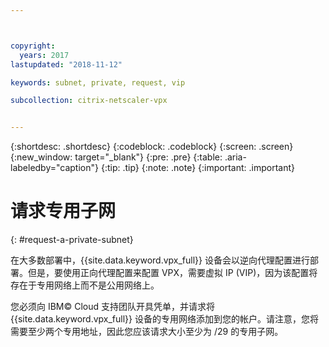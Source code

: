 ```yaml
---



copyright:
  years: 2017
lastupdated: "2018-11-12"

keywords: subnet, private, request, vip

subcollection: citrix-netscaler-vpx


---
```


{:shortdesc: .shortdesc}
{:codeblock: .codeblock}
{:screen: .screen}
{:new_window: target="_blank"}
{:pre: .pre}
{:table: .aria-labeledby="caption"}
{:tip: .tip}
{:note: .note}
{:important: .important}

# 请求专用子网
{: #request-a-private-subnet}

在大多数部署中，{{site.data.keyword.vpx_full}} 设备会以逆向代理配置进行部署。但是，要使用正向代理配置来配置 VPX，需要虚拟 IP (VIP)，因为该配置将存在于专用网络上而不是公用网络上。

您必须向 IBM© Cloud 支持团队开具凭单，并请求将 {{site.data.keyword.vpx_full}} 设备的专用网络添加到您的帐户。请注意，您将需要至少两个专用地址，因此您应该请求大小至少为 /29 的专用子网。  
